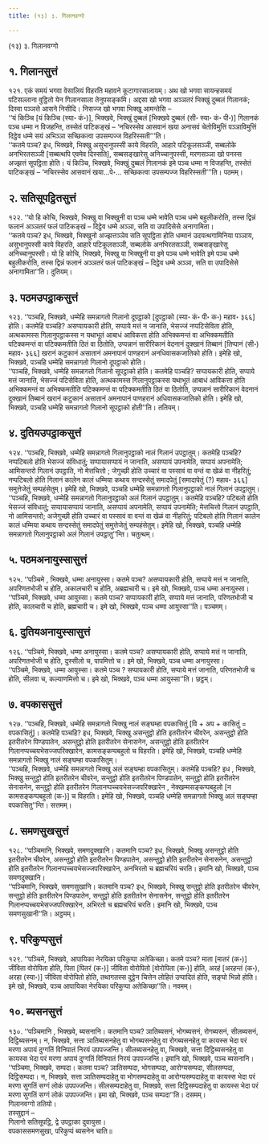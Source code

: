 ```yaml
---
title: (१३) ३. गिलानवग्गो

---
```

(१३) ३. गिलानवग्गो  


## १. गिलानसुत्तं

१२१. एकं समयं भगवा वेसालियं विहरति महावने कूटागारसालायम्। अथ खो भगवा सायन्हसमयं पटिसल्लाना वुट्ठितो येन गिलानसाला तेनुपसङ्कमि। अद्दसा खो भगवा अञ्ञतरं भिक्खुं दुब्बलं गिलानकं; दिस्वा पञ्ञत्ते आसने निसीदि। निसज्ज खो भगवा भिक्खू आमन्तेसि –  
‘‘यं किञ्चि [यं किञ्चि (स्या॰ कं॰)], भिक्खवे, भिक्खुं दुब्बलं [भिक्खवे दुब्बलं (सी॰ स्या॰ कं॰ पी॰)] गिलानकं पञ्च धम्मा न विजहन्ति, तस्सेतं पाटिकङ्खं – ‘नचिरस्सेव आसवानं खया अनासवं चेतोविमुत्तिं पञ्ञाविमुत्तिं दिट्ठेव धम्मे सयं अभिञ्ञा सच्छिकत्वा उपसम्पज्ज विहरिस्सती’’’ति।  
‘‘कतमे पञ्च? इध, भिक्खवे, भिक्खु असुभानुपस्सी काये विहरति, आहारे पटिकूलसञ्ञी, सब्बलोके अनभिरतसञ्ञी [सब्बत्थपि एवमेव दिस्सति], सब्बसङ्खारेसु अनिच्चानुपस्सी, मरणसञ्ञा खो पनस्स अज्झत्तं सूपट्ठिता होति। यं किञ्चि, भिक्खवे, भिक्खुं दुब्बलं गिलानकं इमे पञ्च धम्मा न विजहन्ति, तस्सेतं पाटिकङ्खं – ‘नचिरस्सेव आसवानं खया…पे॰… सच्छिकत्वा उपसम्पज्ज विहरिस्सती’’’ति। पठमम्।  


## २. सतिसूपट्ठितसुत्तं

१२२. ‘‘यो हि कोचि, भिक्खवे, भिक्खु वा भिक्खुनी वा पञ्च धम्मे भावेति पञ्च धम्मे बहुलीकरोति, तस्स द्विन्नं फलानं अञ्ञतरं फलं पाटिकङ्खं – दिट्ठेव धम्मे अञ्ञा, सति वा उपादिसेसे अनागामिता।  
‘‘कतमे पञ्च? इध, भिक्खवे, भिक्खुनो अज्झत्तञ्ञेव सति सूपट्ठिता होति धम्मानं उदयत्थगामिनिया पञ्ञाय, असुभानुपस्सी काये विहरति, आहारे पटिकूलसञ्ञी, सब्बलोके अनभिरतसञ्ञी, सब्बसङ्खारेसु अनिच्चानुपस्सी। यो हि कोचि, भिक्खवे, भिक्खु वा भिक्खुनी वा इमे पञ्च धम्मे भावेति इमे पञ्च धम्मे बहुलीकरोति, तस्स द्विन्नं फलानं अञ्ञतरं फलं पाटिकङ्खं – दिट्ठेव धम्मे अञ्ञा, सति वा उपादिसेसे अनागामिता’’ति। दुतियम्।  


## ३. पठमउपट्ठाकसुत्तं

१२३. ‘‘पञ्चहि, भिक्खवे, धम्मेहि समन्नागतो गिलानो दूपट्ठाको [दुपट्ठाको (स्या॰ कं॰ पी॰ क॰) महाव॰ ३६६] होति। कतमेहि पञ्चहि? असप्पायकारी होति, सप्पाये मत्तं न जानाति, भेसज्जं नप्पटिसेविता होति, अत्थकामस्स गिलानुपट्ठाकस्स न यथाभूतं आबाधं आविकत्ता होति अभिक्कमन्तं वा अभिक्कमतीति पटिक्कमन्तं वा पटिक्कमतीति ठितं वा ठितोति, उप्पन्नानं सारीरिकानं वेदनानं दुक्खानं तिब्बानं [तिप्पानं (सी॰) महाव॰ ३६६] खरानं कटुकानं असातानं अमनापानं पाणहरानं अनधिवासकजातिको होति। इमेहि खो, भिक्खवे, पञ्चहि धम्मेहि समन्नागतो गिलानो दूपट्ठाको होति।  
‘‘पञ्चहि, भिक्खवे, धम्मेहि समन्नागतो गिलानो सूपट्ठाको होति। कतमेहि पञ्चहि? सप्पायकारी होति, सप्पाये मत्तं जानाति, भेसज्जं पटिसेविता होति, अत्थकामस्स गिलानुपट्ठाकस्स यथाभूतं आबाधं आविकत्ता होति अभिक्कमन्तं वा अभिक्कमतीति पटिक्कमन्तं वा पटिक्कमतीति ठितं वा ठितोति, उप्पन्नानं सारीरिकानं वेदनानं दुक्खानं तिब्बानं खरानं कटुकानं असातानं अमनापानं पाणहरानं अधिवासकजातिको होति। इमेहि खो, भिक्खवे, पञ्चहि धम्मेहि समन्नागतो गिलानो सूपट्ठाको होती’’ति। ततियम्।  


## ४. दुतियउपट्ठाकसुत्तं

१२४. ‘‘पञ्चहि, भिक्खवे, धम्मेहि समन्नागतो गिलानुपट्ठाको नालं गिलानं उपट्ठातुम्। कतमेहि पञ्चहि? नप्पटिबलो होति भेसज्जं संविधातुं; सप्पायासप्पायं न जानाति, असप्पायं उपनामेति, सप्पायं अपनामेति; आमिसन्तरो गिलानं उपट्ठाति, नो मेत्तचित्तो ; जेगुच्छी होति उच्चारं वा पस्सावं वा वन्तं वा खेळं वा नीहरितुं; नप्पटिबलो होति गिलानं कालेन कालं धम्मिया कथाय सन्दस्सेतुं समादपेतुं [समादापेतुं (?) महाव॰ ३६६] समुत्तेजेतुं सम्पहंसेतुम्। इमेहि खो, भिक्खवे, पञ्चहि धम्मेहि समन्नागतो गिलानुपट्ठाको नालं गिलानं उपट्ठातुम्।  
‘‘पञ्चहि, भिक्खवे, धम्मेहि समन्नागतो गिलानुपट्ठाको अलं गिलानं उपट्ठातुम्। कतमेहि पञ्चहि? पटिबलो होति भेसज्जं संविधातुं; सप्पायासप्पायं जानाति, असप्पायं अपनामेति, सप्पायं उपनामेति; मेत्तचित्तो गिलानं उपट्ठाति, नो आमिसन्तरो; अजेगुच्छी होति उच्चारं वा पस्सावं वा वन्तं वा खेळं वा नीहरितुं; पटिबलो होति गिलानं कालेन कालं धम्मिया कथाय सन्दस्सेतुं समादपेतुं समुत्तेजेतुं सम्पहंसेतुम्। इमेहि खो, भिक्खवे, पञ्चहि धम्मेहि समन्नागतो गिलानुपट्ठाको अलं गिलानं उपट्ठातु’’न्ति। चतुत्थम्।  


## ५. पठमअनायुस्सासुत्तं

१२५. ‘‘पञ्चिमे , भिक्खवे, धम्मा अनायुस्सा। कतमे पञ्च? असप्पायकारी होति, सप्पाये मत्तं न जानाति, अपरिणतभोजी च होति, अकालचारी च होति, अब्रह्मचारी च। इमे खो, भिक्खवे, पञ्च धम्मा अनायुस्सा।  
‘‘पञ्चिमे, भिक्खवे, धम्मा आयुस्सा। कतमे पञ्च? सप्पायकारी होति, सप्पाये मत्तं जानाति, परिणतभोजी च होति, कालचारी च होति, ब्रह्मचारी च। इमे खो, भिक्खवे, पञ्च धम्मा आयुस्सा’’ति। पञ्चमम्।  


## ६. दुतियअनायुस्सासुत्तं

१२६. ‘‘पञ्चिमे, भिक्खवे, धम्मा अनायुस्सा। कतमे पञ्च? असप्पायकारी होति, सप्पाये मत्तं न जानाति, अपरिणतभोजी च होति, दुस्सीलो च, पापमित्तो च। इमे खो, भिक्खवे, पञ्च धम्मा अनायुस्सा।  
‘‘पञ्चिमे, भिक्खवे, धम्मा आयुस्सा। कतमे पञ्च ? सप्पायकारी होति, सप्पाये मत्तं जानाति, परिणतभोजी च होति, सीलवा च, कल्याणमित्तो च। इमे खो, भिक्खवे, पञ्च धम्मा आयुस्सा’’ति। छट्ठम्।  


## ७. वपकाससुत्तं

१२७. ‘‘पञ्चहि, भिक्खवे, धम्मेहि समन्नागतो भिक्खु नालं सङ्घम्हा वपकासितुं [वि + अप + कासितुं = वपकासितुं]। कतमेहि पञ्चहि? इध, भिक्खवे, भिक्खु असन्तुट्ठो होति इतरीतरेन चीवरेन, असन्तुट्ठो होति इतरीतरेन पिण्डपातेन, असन्तुट्ठो होति इतरीतरेन सेनासनेन, असन्तुट्ठो होति इतरीतरेन गिलानप्पच्चयभेसज्जपरिक्खारेन, कामसङ्कप्पबहुलो च विहरति। इमेहि खो, भिक्खवे, पञ्चहि धम्मेहि समन्नागतो भिक्खु नालं सङ्घम्हा वपकासितुम्।  
‘‘पञ्चहि, भिक्खवे, धम्मेहि समन्नागतो भिक्खु अलं सङ्घम्हा वपकासितुम्। कतमेहि पञ्चहि? इध , भिक्खवे, भिक्खु सन्तुट्ठो होति इतरीतरेन चीवरेन, सन्तुट्ठो होति इतरीतरेन पिण्डपातेन, सन्तुट्ठो होति इतरीतरेन सेनासनेन, सन्तुट्ठो होति इतरीतरेन गिलानप्पच्चयभेसज्जपरिक्खारेन , नेक्खम्मसङ्कप्पबहुलो [न कामसङ्कप्पबहुलो (क॰)] च विहरति। इमेहि खो, भिक्खवे, पञ्चहि धम्मेहि समन्नागतो भिक्खु अलं सङ्घम्हा वपकासितु’’न्ति। सत्तमम्।  


## ८. समणसुखसुत्तं

१२८. ‘‘पञ्चिमानि, भिक्खवे, समणदुक्खानि। कतमानि पञ्च? इध, भिक्खवे, भिक्खु असन्तुट्ठो होति इतरीतरेन चीवरेन, असन्तुट्ठो होति इतरीतरेन पिण्डपातेन, असन्तुट्ठो होति इतरीतरेन सेनासनेन, असन्तुट्ठो होति इतरीतरेन गिलानप्पच्चयभेसज्जपरिक्खारेन, अनभिरतो च ब्रह्मचरियं चरति। इमानि खो, भिक्खवे, पञ्च समणदुक्खानि।  
‘‘पञ्चिमानि, भिक्खवे, समणसुखानि। कतमानि पञ्च? इध, भिक्खवे, भिक्खु सन्तुट्ठो होति इतरीतरेन चीवरेन, सन्तुट्ठो होति इतरीतरेन पिण्डपातेन, सन्तुट्ठो होति इतरीतरेन सेनासनेन, सन्तुट्ठो होति इतरीतरेन गिलानप्पच्चयभेसज्जपरिक्खारेन, अभिरतो च ब्रह्मचरियं चरति। इमानि खो, भिक्खवे, पञ्च समणसुखानी’’ति। अट्ठमम्।  


## ९. परिकुप्पसुत्तं

१२९. ‘‘पञ्चिमे, भिक्खवे, आपायिका नेरयिका परिकुप्पा अतेकिच्छा। कतमे पञ्च? माता [मातरं (क॰)] जीविता वोरोपिता होति, पिता [पितरं (क॰)] जीविता वोरोपितो [वोरोपिता (क॰)] होति, अरहं [अरहन्तं (क॰), अरहा (स्या॰)] जीविता वोरोपितो होति, तथागतस्स दुट्ठेन चित्तेन लोहितं उप्पादितं होति, सङ्घो भिन्नो होति। इमे खो, भिक्खवे, पञ्च आपायिका नेरयिका परिकुप्पा अतेकिच्छा’’ति। नवमम्।  


## १०. ब्यसनसुत्तं

१३०. ‘‘पञ्चिमानि , भिक्खवे, ब्यसनानि। कतमानि पञ्च? ञातिब्यसनं, भोगब्यसनं, रोगब्यसनं, सीलब्यसनं, दिट्ठिब्यसनम्। न, भिक्खवे, सत्ता ञातिब्यसनहेतु वा भोगब्यसनहेतु वा रोगब्यसनहेतु वा कायस्स भेदा परं मरणा अपायं दुग्गतिं विनिपातं निरयं उपपज्जन्ति। सीलब्यसनहेतु वा, भिक्खवे, सत्ता दिट्ठिब्यसनहेतु वा कायस्स भेदा परं मरणा अपायं दुग्गतिं विनिपातं निरयं उपपज्जन्ति। इमानि खो, भिक्खवे, पञ्च ब्यसनानि।  
‘‘पञ्चिमा, भिक्खवे, सम्पदा। कतमा पञ्च? ञातिसम्पदा, भोगसम्पदा, आरोग्यसम्पदा, सीलसम्पदा, दिट्ठिसम्पदा। न, भिक्खवे, सत्ता ञातिसम्पदाहेतु वा भोगसम्पदाहेतु वा आरोग्यसम्पदाहेतु वा कायस्स भेदा परं मरणा सुगतिं सग्गं लोकं उपपज्जन्ति। सीलसम्पदाहेतु वा, भिक्खवे, सत्ता दिट्ठिसम्पदाहेतु वा कायस्स भेदा परं मरणा सुगतिं सग्गं लोकं उपपज्जन्ति। इमा खो, भिक्खवे, पञ्च सम्पदा’’ति। दसमम्।  
गिलानवग्गो ततियो।  
तस्सुद्दानं –  
गिलानो सतिसूपट्ठि, द्वे उपट्ठाका दुवायुसा।  
वपकाससमणसुखा, परिकुप्पं ब्यसनेन चाति॥  